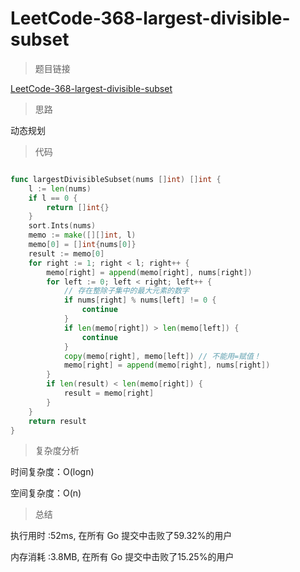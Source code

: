#  LeetCode-368-largest-divisible-subset

>题目链接

[LeetCode-368-largest-divisible-subset](https://leetcode-cn.com/problems/largest-divisible-subset/)

>思路

动态规划

>代码

```go

func largestDivisibleSubset(nums []int) []int {
    l := len(nums)
    if l == 0 {
        return []int{}
    }
    sort.Ints(nums)
    memo := make([][]int, l)
    memo[0] = []int{nums[0]}
    result := memo[0]
    for right := 1; right < l; right++ {
        memo[right] = append(memo[right], nums[right])
        for left := 0; left < right; left++ {
            // 存在整除子集中的最大元素的数字
            if nums[right] % nums[left] != 0 {
                continue
            }
            if len(memo[right]) > len(memo[left]) {
                continue
            }
            copy(memo[right], memo[left]) // 不能用=赋值！
            memo[right] = append(memo[right], nums[right])
        }
        if len(result) < len(memo[right]) {
            result = memo[right]
        }
    }
    return result
}

```

>复杂度分析

时间复杂度：O(logn)

空间复杂度：O(n)

>总结

执行用时 :52ms, 在所有 Go 提交中击败了59.32%的用户
 
内存消耗 :3.8MB, 在所有 Go 提交中击败了15.25%的用户
